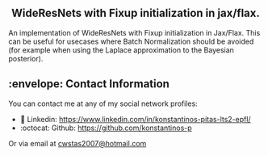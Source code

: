 <h2 align="center">WideResNets with Fixup initialization in jax/flax.</h2>

An implementation of WideResNets with Fixup initialization in Jax/Flax. This can be useful for usecases where Batch Normalization should be avoided (for example when using the Laplace approximation to the Bayesian posterior). 

<h2> :envelope: Contact Information </h2>
You can contact me at any of my social network profiles:

- :briefcase: Linkedin: https://www.linkedin.com/in/konstantinos-pitas-lts2-epfl/
- :octocat: Github: https://github.com/konstantinos-p

Or via email at cwstas2007@hotmail.com



